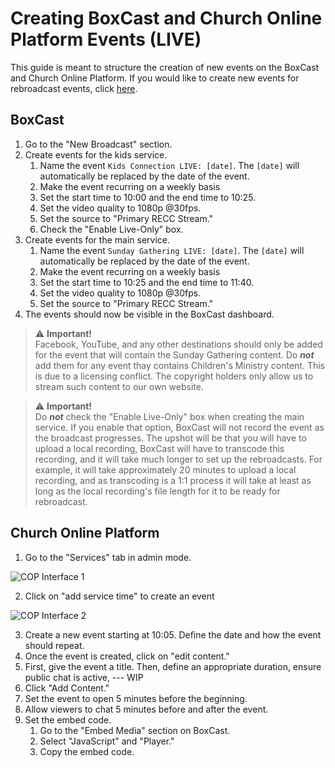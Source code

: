 # Creating BoxCast and Church Online Platform Events (LIVE)

This guide is meant to structure the creation of new events on the BoxCast and Church Online Platform. If you would like to create new events for rebroadcast events, click [here]().

## BoxCast
1. Go to the "New Broadcast" section.
2. Create events for the kids service.
	1. Name the event `Kids Connection LIVE: [date]`. The `[date]` will automatically be replaced by the date of the event.
	2. Make the event recurring on a weekly basis
	3. Set the start time to 10:00 and the end time to 10:25.
	4. Set the video quality to 1080p @30fps.
	5. Set the source to "Primary RECC Stream."
	6. Check the "Enable Live-Only" box.
3. Create events for the main service.
	1. Name the event `Sunday Gathering LIVE: [date]`. The `[date]` will automatically be replaced by the date of the event.
	2. Make the event recurring on a weekly basis
	3. Set the start time to 10:25 and the end time to 11:40.
	4. Set the video quality to 1080p @30fps.
	5. Set the source to "Primary RECC Stream."
4. The events should now be visible in the BoxCast dashboard.

> :warning: __Important!__  \
> Facebook, YouTube, and any other destinations should only be added for the event that will contain the Sunday Gathering content. Do ___not___ add them for any event thay contains Children's Ministry content. This is due to a licensing conflict. The copyright holders only allow us to stream such content to our own website. 

> :warning: __Important!__  \
> Do ___not___ check the "Enable Live-Only" box when creating the main service. If you enable that option, BoxCast will not record the event as the broadcast progresses. The upshot will be that you will have to upload a local recording, BoxCast will have to transcode this recording, and it will take much longer to set up the rebroadcasts. For example, it will take approximately 20 minutes to upload a local recording, and as transcoding is a 1:1 process it will take at least as long as the local recording's file length for it to be ready for rebroadcast. 

## Church Online Platform
1. Go to the "Services" tab in admin mode. 

![COP Interface 1](https://user-images.githubusercontent.com/43655839/169702280-85f3473f-221a-4934-8009-336523a97dd1.png)

2. Click on "add service time" to create an event

![COP Interface 2](https://user-images.githubusercontent.com/43655839/169703130-37db37ff-af65-4b74-a223-7fab03b37859.png)

3. Create a new event starting at 10:05. Define the date and how the event should repeat. 
4. Once the event is created, click on "edit content."
5. First, give the event a title. Then, define an appropriate duration, ensure public chat is active, 
--- WIP
5. Click "Add Content."
6. Set the event to open 5 minutes before the beginning.
7. Allow viewers to chat 5 minutes before and after the event.
8. Set the embed code.
	1. Go to the "Embed Media" section on BoxCast.
	2. Select "JavaScript" and "Player."
	3. Copy the embed code.
